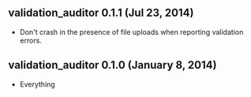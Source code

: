## validation_auditor 0.1.1 (Jul 23, 2014) ##

* Don't crash in the presence of file uploads when reporting validation errors.

## validation_auditor 0.1.0 (January 8, 2014) ##

* Everything